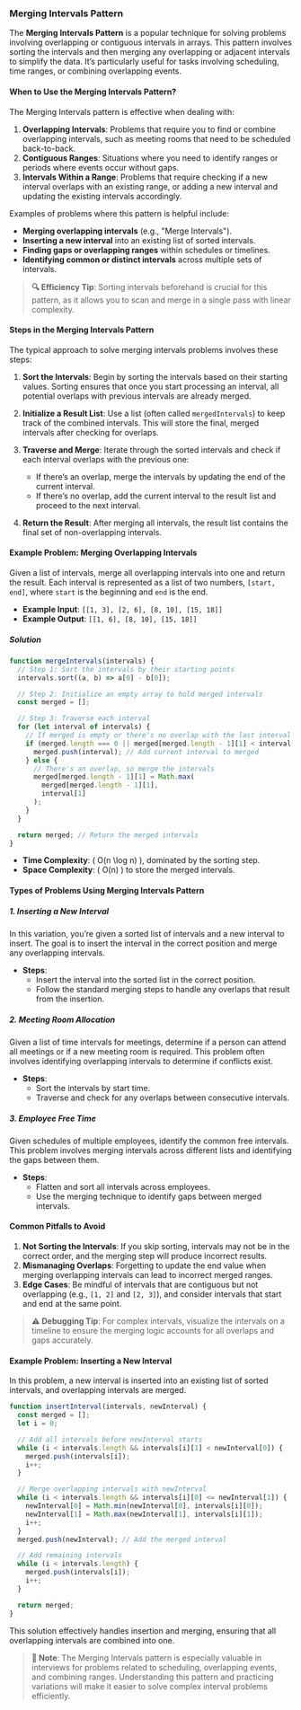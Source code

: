 ### Merging Intervals Pattern

The **Merging Intervals Pattern** is a popular technique for solving problems involving overlapping or contiguous intervals in arrays. This pattern involves sorting the intervals and then merging any overlapping or adjacent intervals to simplify the data. It’s particularly useful for tasks involving scheduling, time ranges, or combining overlapping events.

#### When to Use the Merging Intervals Pattern?

The Merging Intervals pattern is effective when dealing with:

1. **Overlapping Intervals**: Problems that require you to find or combine overlapping intervals, such as meeting rooms that need to be scheduled back-to-back.
2. **Contiguous Ranges**: Situations where you need to identify ranges or periods where events occur without gaps.
3. **Intervals Within a Range**: Problems that require checking if a new interval overlaps with an existing range, or adding a new interval and updating the existing intervals accordingly.

Examples of problems where this pattern is helpful include:

- **Merging overlapping intervals** (e.g., "Merge Intervals").
- **Inserting a new interval** into an existing list of sorted intervals.
- **Finding gaps or overlapping ranges** within schedules or timelines.
- **Identifying common or distinct intervals** across multiple sets of intervals.

> **🔍 Efficiency Tip**: Sorting intervals beforehand is crucial for this pattern, as it allows you to scan and merge in a single pass with linear complexity.

#### Steps in the Merging Intervals Pattern

The typical approach to solve merging intervals problems involves these steps:

1. **Sort the Intervals**: Begin by sorting the intervals based on their starting values. Sorting ensures that once you start processing an interval, all potential overlaps with previous intervals are already merged.

2. **Initialize a Result List**: Use a list (often called `mergedIntervals`) to keep track of the combined intervals. This will store the final, merged intervals after checking for overlaps.

3. **Traverse and Merge**: Iterate through the sorted intervals and check if each interval overlaps with the previous one:

   - If there’s an overlap, merge the intervals by updating the end of the current interval.
   - If there’s no overlap, add the current interval to the result list and proceed to the next interval.

4. **Return the Result**: After merging all intervals, the result list contains the final set of non-overlapping intervals.

#### Example Problem: Merging Overlapping Intervals

Given a list of intervals, merge all overlapping intervals into one and return the result. Each interval is represented as a list of two numbers, `[start, end]`, where `start` is the beginning and `end` is the end.

- **Example Input**: `[[1, 3], [2, 6], [8, 10], [15, 18]]`
- **Example Output**: `[[1, 6], [8, 10], [15, 18]]`

##### Solution

```javascript
function mergeIntervals(intervals) {
  // Step 1: Sort the intervals by their starting points
  intervals.sort((a, b) => a[0] - b[0]);

  // Step 2: Initialize an empty array to hold merged intervals
  const merged = [];

  // Step 3: Traverse each interval
  for (let interval of intervals) {
    // If merged is empty or there's no overlap with the last interval in merged
    if (merged.length === 0 || merged[merged.length - 1][1] < interval[0]) {
      merged.push(interval); // Add current interval to merged
    } else {
      // There's an overlap, so merge the intervals
      merged[merged.length - 1][1] = Math.max(
        merged[merged.length - 1][1],
        interval[1]
      );
    }
  }

  return merged; // Return the merged intervals
}
```

- **Time Complexity**: \( O(n \log n) \), dominated by the sorting step.
- **Space Complexity**: \( O(n) \) to store the merged intervals.

#### Types of Problems Using Merging Intervals Pattern

##### 1. Inserting a New Interval

In this variation, you’re given a sorted list of intervals and a new interval to insert. The goal is to insert the interval in the correct position and merge any overlapping intervals.

- **Steps**:
  - Insert the interval into the sorted list in the correct position.
  - Follow the standard merging steps to handle any overlaps that result from the insertion.

##### 2. Meeting Room Allocation

Given a list of time intervals for meetings, determine if a person can attend all meetings or if a new meeting room is required. This problem often involves identifying overlapping intervals to determine if conflicts exist.

- **Steps**:
  - Sort the intervals by start time.
  - Traverse and check for any overlaps between consecutive intervals.

##### 3. Employee Free Time

Given schedules of multiple employees, identify the common free intervals. This problem involves merging intervals across different lists and identifying the gaps between them.

- **Steps**:
  - Flatten and sort all intervals across employees.
  - Use the merging technique to identify gaps between merged intervals.

#### Common Pitfalls to Avoid

1. **Not Sorting the Intervals**: If you skip sorting, intervals may not be in the correct order, and the merging step will produce incorrect results.
2. **Mismanaging Overlaps**: Forgetting to update the end value when merging overlapping intervals can lead to incorrect merged ranges.
3. **Edge Cases**: Be mindful of intervals that are contiguous but not overlapping (e.g., `[1, 2]` and `[2, 3]`), and consider intervals that start and end at the same point.

> **⚠️ Debugging Tip**: For complex intervals, visualize the intervals on a timeline to ensure the merging logic accounts for all overlaps and gaps accurately.

#### Example Problem: Inserting a New Interval

In this problem, a new interval is inserted into an existing list of sorted intervals, and overlapping intervals are merged.

```javascript
function insertInterval(intervals, newInterval) {
  const merged = [];
  let i = 0;

  // Add all intervals before newInterval starts
  while (i < intervals.length && intervals[i][1] < newInterval[0]) {
    merged.push(intervals[i]);
    i++;
  }

  // Merge overlapping intervals with newInterval
  while (i < intervals.length && intervals[i][0] <= newInterval[1]) {
    newInterval[0] = Math.min(newInterval[0], intervals[i][0]);
    newInterval[1] = Math.max(newInterval[1], intervals[i][1]);
    i++;
  }
  merged.push(newInterval); // Add the merged interval

  // Add remaining intervals
  while (i < intervals.length) {
    merged.push(intervals[i]);
    i++;
  }

  return merged;
}
```

This solution effectively handles insertion and merging, ensuring that all overlapping intervals are combined into one.

> **📝 Note**: The Merging Intervals pattern is especially valuable in interviews for problems related to scheduling, overlapping events, and combining ranges. Understanding this pattern and practicing variations will make it easier to solve complex interval problems efficiently.

